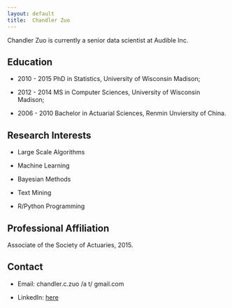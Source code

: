 ```yaml
---
layout: default
title:  Chandler Zuo
---
```


Chandler Zuo is currently a senior data scientist at Audible Inc. 

## Education  

 -  2010 - 2015        PhD in Statistics, University of Wisconsin Madison;

 -  2012 - 2014       MS in Computer Sciences, University of Wisconsin Madison;

 -  2006 - 2010       Bachelor in Actuarial Sciences, Renmin Unviersity of China.

## Research Interests

 -  Large Scale Algorithms

 -  Machine Learning

 -  Bayesian Methods

 -  Text Mining

 -  R/Python Programming

## Professional Affiliation

Associate of the Society of Actuaries, 2015.

## Contact

 - Email: chandler.c.zuo /a t/ gmail.com

 - LinkedIn: [here](https://www.linkedin.com/pub/chandler-zuo-ph-d-asa/53/501/bb)
